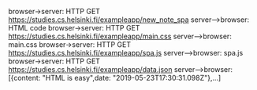 browser->server: HTTP GET https://studies.cs.helsinki.fi/exampleapp/new_note_spa
server-->browser: HTML code
browser->server: HTTP GET https://studies.cs.helsinki.fi/exampleapp/main.css
server-->browser: main.css
browser->server: HTTP GET https://studies.cs.helsinki.fi/exampleapp/spa.js
server-->browser: spa.js
browser->server: HTTP GET https://studies.cs.helsinki.fi/exampleapp/data.json
server-->browser: [{content: "HTML is easy",date: "2019-05-23T17:30:31.098Z"},...]